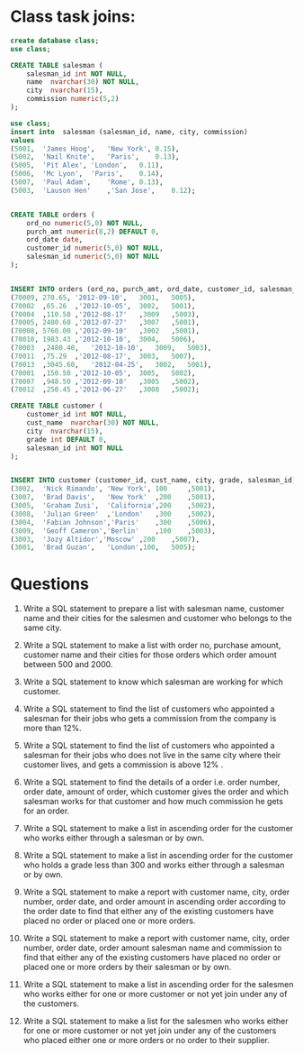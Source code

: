 # Class task joins:

```sql
create database class;
use class; 

CREATE TABLE salesman (
    salesman_id int NOT NULL,
    name  nvarchar(30) NOT NULL,
    city  nvarchar(15),
    commission numeric(5,2)
);

use class; 
insert into  salesman (salesman_id, name, city, commission)
values
(5001,	'James Hoog',	'New York',	0.15),
(5002,	'Nail Knite',	'Paris',	0.13),
(5005,	'Pit Alex',	'London',	0.11),
(5006,	'Mc Lyon',	'Paris',	0.14),
(5007,	'Paul Adam',	'Rome',	0.13),
(5003,	'Lauson Hen'	,'San Jose',	0.12);


CREATE TABLE orders (
    ord_no numeric(5,0) NOT NULL,
    purch_amt numeric(8,2) DEFAULT 0,
    ord_date date,
    customer_id numeric(5,0) NOT NULL,
    salesman_id numeric(5,0) NOT NULL
);


INSERT INTO orders (ord_no, purch_amt, ord_date, customer_id, salesman_id) VALUES
(70009,	270.65,	'2012-09-10',	3001,	5005),
(70002	,65.26	,'2012-10-05',	3002,	5001),
(70004	,110.50	,'2012-08-17'	,3009	,5003),
(70005,	2400.60	,'2012-07-27'	,3007	,5001),
(70008,	5760.00	,'2012-09-10'	,3002	,5001),
(70010,	1983.43	,'2012-10-10',	3004,	5006),
(70003	,2480.40,	'2012-10-10',	3009,	5003),
(70011	,75.29	,'2012-08-17',	3003,	5007),
(70013	,3045.60,	'2012-04-25',	3002,	5001),
(70001	,150.50	,'2012-10-05',	3005,	5002),
(70007	,948.50	,'2012-09-10'	,3005	,5002),
(70012	,250.45	,'2012-06-27'	,3008	,5002);

CREATE TABLE customer (
    customer_id int NOT NULL,
    cust_name  nvarchar(30) NOT NULL,
    city  nvarchar(15),
    grade int DEFAULT 0,
    salesman_id int NOT NULL
);


INSERT INTO customer (customer_id, cust_name, city, grade, salesman_id) values
(3002,	'Nick Rimando',	'New York',	100		,5001),
(3007,	'Brad Davis',	'New York'	,200	,5001),
(3005,	'Graham Zusi',	'California',200    ,5002),
(3008,	'Julian Green'	,'London'	,300	,5002),
(3004,	'Fabian Johnson','Paris'	,300	,5006),
(3009,	'Geoff Cameron','Berlin'	,100	,5003),
(3003,	'Jozy Altidor','Moscow'	,200	,5007),
(3001,	'Brad Guzan',	'London',100,	5005);

```
# Questions

1. Write a SQL statement to prepare a list with salesman name, customer name and their cities for the salesmen and customer who belongs to the same city. 

2. Write a SQL statement to make a list with order no, purchase amount, customer name and their cities for those orders which order amount between 500 and 2000. 


3. Write a SQL statement to know which salesman are working for which customer. 

4. Write a SQL statement to find the list of customers who appointed a salesman for their jobs who gets a commission from the company is more than 12%.  

5. Write a SQL statement to find the list of customers who appointed a salesman for their jobs who does not live in the same city where their customer lives, and gets a commission is above 12% .  

6. Write a SQL statement to find the details of a order i.e. order number, order date, amount of order, which customer gives the order and which salesman works for that customer and how much commission he gets for an order.  

7. Write a SQL statement to make a list in ascending order for the customer who works either through a salesman or by own.  

8. Write a SQL statement to make a list in ascending order for the customer who holds a grade less than 300 and works either through a salesman or by own. 

9. Write a SQL statement to make a report with customer name, city, order number, order date, and order amount in ascending order according to the order date to find that either any of the existing customers have placed no order or placed one or more orders. 

10. Write a SQL statement to make a report with customer name, city, order number, order date, order amount salesman name and commission to find that either any of the existing customers have placed no order or placed one or more orders by their salesman or by own. 

11. Write a SQL statement to make a list in ascending order for the salesmen who works either for one or more customer or not yet join under any of the customers. 

12. Write a SQL statement to make a list for the salesmen who works either for one or more customer or not yet join under any of the customers who placed either one or more orders or no order to their supplier. 

